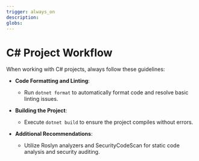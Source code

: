 ```yaml
---
trigger: always_on
description: 
globs: 
---
```

# C# Project Workflow

When working with C# projects, always follow these guidelines:

- **Code Formatting and Linting**:
  - Run `dotnet format` to automatically format code and resolve basic linting issues.

- **Building the Project**:
  - Execute `dotnet build` to ensure the project compiles without errors.

- **Additional Recommendations**:
  - Utilize Roslyn analyzers and SecurityCodeScan for static code analysis and security auditing.
